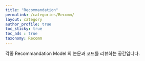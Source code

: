 ```yaml
---
title: "Recommandation"
permalink: /categories/Recomm/
layout: category
author_profile: true
toc_sticky: true
toc_ads : true
taxonomy: Recomm
---
```


각종 Recommandation Model 의 논문과 코드를 리뷰하는 공간입니다. 